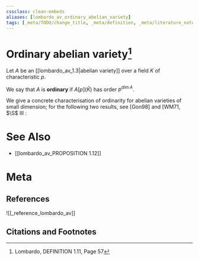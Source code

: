 ```yaml
---
cssclass: clean-embeds
aliases: [lombardo_av_ordinary_abelian_variety]
tags: [_meta/TODO/change_title, _meta/definition, _meta/literature_note, _reference/lombardo_av]
---
```

# Ordinary abelian variety[^1]
Let $A$ be an [[lombardo_av_1.3|abelian variety]] over a field $K$ of characteristic $p$. 

We say that $A$ is **ordinary** if $A[p](\bar{K})$ has order $p^{\operatorname{dim} A}$.

We give a concrete characterisation of ordinarity for abelian varieties of small dimension; for the following two results, see [Gon98] and [WM71, $\S$ III :


# See Also
- [[lombardo_av_PROPOSITION 1.12]]
# Meta
## References
![[_reference_lombardo_av]]

## Citations and Footnotes
[^1]: Lombardo, DEFINITION 1.11, Page 57
